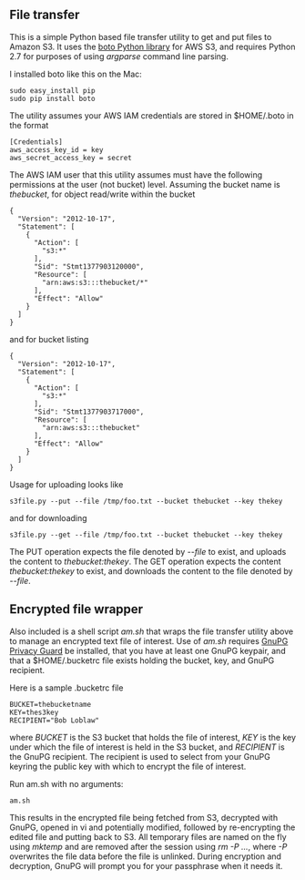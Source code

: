 
## File transfer

This is a simple Python based file transfer utility to get and put files to Amazon S3.  It uses the
[boto Python library](http://boto.s3.amazonaws.com/s3_tut.html)
for AWS S3, and requires Python 2.7 for purposes of using _argparse_ command line parsing.

I installed boto like this on the Mac:

    sudo easy_install pip
    sudo pip install boto

The utility assumes your AWS IAM credentials are stored in $HOME/.boto in the format

    [Credentials]
    aws_access_key_id = key
    aws_secret_access_key = secret

The AWS IAM user that this utility assumes must have the following permissions at the user (not bucket) level.
Assuming the bucket name is _thebucket_, for object read/write within the bucket

    {
      "Version": "2012-10-17",
      "Statement": [
        {
          "Action": [
            "s3:*"
          ],
          "Sid": "Stmt1377903120000",
          "Resource": [
            "arn:aws:s3:::thebucket/*"
          ],
          "Effect": "Allow"
        }
      ]
    }

 and for bucket listing

    {
      "Version": "2012-10-17",
      "Statement": [
        {
          "Action": [
            "s3:*"
          ],
          "Sid": "Stmt1377903717000",
          "Resource": [
            "arn:aws:s3:::thebucket"
          ],
          "Effect": "Allow"
        }
      ]
    }

Usage for uploading looks like

    s3file.py --put --file /tmp/foo.txt --bucket thebucket --key thekey

and for downloading

    s3file.py --get --file /tmp/foo.txt --bucket thebucket --key thekey

The PUT operation expects the file denoted by _--file_ to exist, and uploads the content to _thebucket:thekey_.
The GET operation expects the content _thebucket:thekey_ to exist, and downloads the content to the file denoted
by _--file_.

## Encrypted file wrapper

Also included is a shell script _am.sh_ that wraps the file transfer utility above to manage an encrypted text file of
interest.  Use of  _am.sh_ requires [GnuPG Privacy Guard](http://www.gnupg.org) be installed,
that you have at least one GnuPG keypair, and that a $HOME/.bucketrc file exists holding the bucket, key, and
GnuPG recipient.

Here is a sample .bucketrc file

    BUCKET=thebucketname
    KEY=thes3key
    RECIPIENT="Bob Loblaw"

where _BUCKET_ is the S3 bucket that holds the file of interest, _KEY_ is the key under which the file of
interest is held in the S3 bucket, and _RECIPIENT_ is the GnuPG recipient.  The recipient is used to select from your
GnuPG keyring the public key with which to encrypt the file of interest.

Run am.sh with no arguments:

    am.sh

This results in the encrypted file being fetched from S3, decrypted with GnuPG, opened in vi and potentially
modified, followed by re-encrypting the edited file and putting back to S3.  All temporary files are named on the
fly using _mktemp_ and are removed after the session using _rm -P ..._, where _-P_ overwrites the file data
before the file is unlinked.  During encryption and decryption, GnuPG will prompt you for your passphrase when
it needs it.